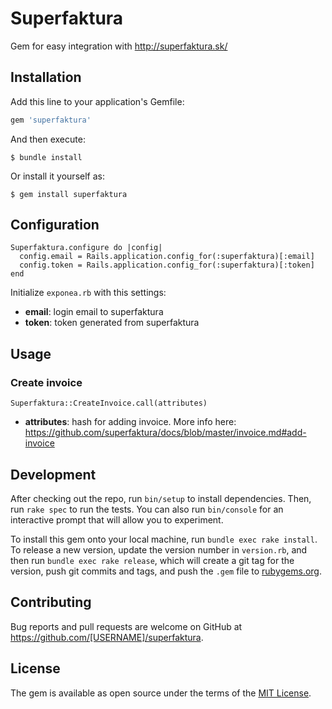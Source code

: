 # Superfaktura

Gem for easy integration with http://superfaktura.sk/

## Installation

Add this line to your application's Gemfile:

```ruby
gem 'superfaktura'
```

And then execute:

    $ bundle install

Or install it yourself as:

    $ gem install superfaktura

## Configuration

```
Superfaktura.configure do |config|
  config.email = Rails.application.config_for(:superfaktura)[:email]
  config.token = Rails.application.config_for(:superfaktura)[:token]
end
```

Initialize `exponea.rb` with this settings:
- **email**: login email to superfaktura
- **token**: token generated from superfaktura

## Usage

### Create invoice
```
Superfaktura::CreateInvoice.call(attributes)
```
- **attributes**: hash for adding invoice. More info here: https://github.com/superfaktura/docs/blob/master/invoice.md#add-invoice

## Development

After checking out the repo, run `bin/setup` to install dependencies. Then, run `rake spec` to run the tests. You can also run `bin/console` for an interactive prompt that will allow you to experiment.

To install this gem onto your local machine, run `bundle exec rake install`. To release a new version, update the version number in `version.rb`, and then run `bundle exec rake release`, which will create a git tag for the version, push git commits and tags, and push the `.gem` file to [rubygems.org](https://rubygems.org).

## Contributing

Bug reports and pull requests are welcome on GitHub at https://github.com/[USERNAME]/superfaktura.


## License

The gem is available as open source under the terms of the [MIT License](https://opensource.org/licenses/MIT).
